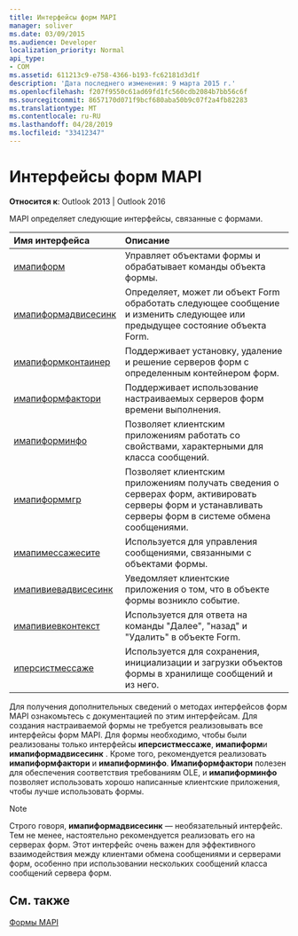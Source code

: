 ```yaml
---
title: Интерфейсы форм MAPI
manager: soliver
ms.date: 03/09/2015
ms.audience: Developer
localization_priority: Normal
api_type:
- COM
ms.assetid: 611213c9-e758-4366-b193-fc62181d3d1f
description: 'Дата последнего изменения: 9 марта 2015 г.'
ms.openlocfilehash: f207f9550c61ad69fd1fc560cdb2084b7bb56c6f
ms.sourcegitcommit: 8657170d071f9bcf680aba50b9c07f2a4fb82283
ms.translationtype: MT
ms.contentlocale: ru-RU
ms.lasthandoff: 04/28/2019
ms.locfileid: "33412347"
---
```

# <a name="mapi-form-interfaces"></a>Интерфейсы форм MAPI

  
  
**Относится к**: Outlook 2013 | Outlook 2016 
  
MAPI определяет следующие интерфейсы, связанные с формами.
  
|**Имя интерфейса**|**Описание**|
|:-----|:-----|
|[имапиформ](imapiformiunknown.md) <br/> |Управляет объектами формы и обрабатывает команды объекта формы.  <br/> |
|[имапиформадвисесинк](imapiformadvisesinkiunknown.md) <br/> |Определяет, может ли объект Form обработать следующее сообщение и изменить следующее или предыдущее состояние объекта Form.  <br/> |
|[имапиформконтаинер](imapiformcontaineriunknown.md) <br/> |Поддерживает установку, удаление и решение серверов форм с определенным контейнером форм.  <br/> |
|[имапиформфактори](imapiformfactoryiunknown.md) <br/> |Поддерживает использование настраиваемых серверов форм времени выполнения.  <br/> |
|[имапиформинфо](imapiforminfoimapiprop.md) <br/> |Позволяет клиентским приложениям работать со свойствами, характерными для класса сообщений.  <br/> |
|[имапиформмгр](imapiformmgriunknown.md) <br/> |Позволяет клиентским приложениям получать сведения о серверах форм, активировать серверы форм и устанавливать серверы форм в системе обмена сообщениями.  <br/> |
|[имапимессажесите](imapimessagesiteiunknown.md) <br/> |Используется для управления сообщениями, связанными с объектами формы.  <br/> |
|[имапивиевадвисесинк](imapiviewadvisesinkiunknown.md) <br/> |Уведомляет клиентские приложения о том, что в объекте формы возникло событие.  <br/> |
|[имапивиевконтекст](imapiviewcontextiunknown.md) <br/> |Используется для ответа на команды "Далее", "назад" и "Удалить" в объекте Form.  <br/> |
|[иперсистмессаже](ipersistmessageiunknown.md) <br/> |Используется для сохранения, инициализации и загрузки объектов формы в хранилище сообщений и из него.  <br/> |
   
Для получения дополнительных сведений о методах интерфейсов форм MAPI ознакомьтесь с документацией по этим интерфейсам. Для создания настраиваемой формы не требуется реализовывать все интерфейсы форм MAPI. Для формы необходимо, чтобы были реализованы только интерфейсы **иперсистмессаже**, **имапиформ**и **имапиформадвисесинк** . Кроме того, рекомендуется реализовать **имапиформфактори** и **имапиформинфо**. **Имапиформфактори** полезен для обеспечения соответствия требованиям OLE, и **имапиформинфо** позволяет использовать хорошо написанные клиентские приложения, чтобы лучше использовать формы. 
  
> [!NOTE]
> Строго говоря, **имапиформадвисесинк** — необязательный интерфейс. Тем не менее, настоятельно рекомендуется реализовать его на серверах форм. Этот интерфейс очень важен для эффективного взаимодействия между клиентами обмена сообщениями и серверами форм, особенно при использовании нескольких сообщений класса сообщений сервера форм. 
  
## <a name="see-also"></a>См. также



[Формы MAPI](mapi-forms.md)

